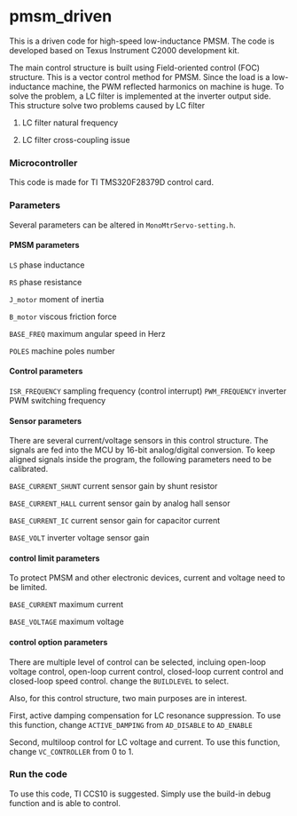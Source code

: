 # pmsm_driven

This is a driven code for high-speed low-inductance PMSM. The code is developed based on Texus Instrument C2000 development kit.

The main control structure is built using Field-oriented control (FOC) structure. This is a vector control method for PMSM. Since the load is a low-inductance machine, the PWM reflected harmonics on machine is huge.
To solve the problem, a LC filter is implemented at the inverter output side. This structure solve two problems caused by LC filter

1. LC filter natural frequency

2. LC filter cross-coupling issue



### Microcontroller

This code is made for TI TMS320F28379D control card.

### Parameters

Several parameters can be altered in `MonoMtrServo-setting.h`.

#### PMSM parameters
`LS` phase inductance

`RS` phase resistance

`J_motor` moment of inertia

`B_motor` viscous friction force

`BASE_FREQ` maximum angular speed in Herz

`POLES` machine poles number

#### Control parameters
`ISR_FREQUENCY` sampling frequency (control interrupt)
`PWM_FREQUENCY` inverter PWM switching frequency

#### Sensor parameters
There are several current/voltage sensors in this control structure. The signals are fed into the MCU by 16-bit analog/digital conversion. To keep aligned signals inside the program, the following parameters need to be calibrated.

`BASE_CURRENT_SHUNT` current sensor gain by shunt resistor

`BASE_CURRENT_HALL` current sensor gain by analog hall sensor

`BASE_CURRENT_IC` current sensor gain for capacitor current

`BASE_VOLT` inverter voltage sensor gain


#### control limit parameters
To protect PMSM and other electronic devices, current and voltage need to be limited.

`BASE_CURRENT` maximum current

`BASE_VOLTAGE` maximum voltage


#### control option parameters

There are multiple level of control can be selected, incluing open-loop voltage control, open-loop current control, closed-loop current control and closed-loop speed control. change the `BUILDLEVEL` to select.

Also, for this control structure, two main purposes are in interest. 

First, active damping compensation for LC resonance suppression. To use this function, change `ACTIVE_DAMPING` from `AD_DISABLE` to `AD_ENABLE`

Second, multiloop control for LC voltage and current. To use this function, change `VC_CONTROLLER` from 0 to 1.

### Run the code

To use this code, TI CCS10 is suggested. Simply use the build-in debug function and is able to control. 
